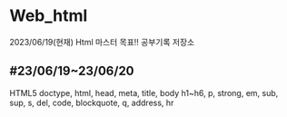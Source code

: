 # Web_html
2023/06/19(현재) Html 마스터 목표!! 공부기록 저장소

#23/06/19~23/06/20
--
HTML5 doctype, html, head, meta, title, body
h1~h6, p, strong, em, sub, sup, s, del, code, blockquote, q,
address, hr
